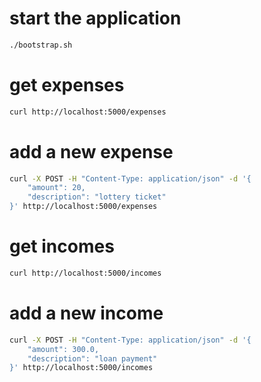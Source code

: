 # start the application
```bash
./bootstrap.sh
```

# get expenses
```bash
curl http://localhost:5000/expenses
```

# add a new expense
```bash
curl -X POST -H "Content-Type: application/json" -d '{
    "amount": 20,
    "description": "lottery ticket"
}' http://localhost:5000/expenses
```

# get incomes
```bash
curl http://localhost:5000/incomes
```

# add a new income
```bash
curl -X POST -H "Content-Type: application/json" -d '{
    "amount": 300.0,
    "description": "loan payment"
}' http://localhost:5000/incomes
```

